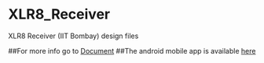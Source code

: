 # XLR8_Receiver
XLR8 Receiver (IIT Bombay) design files

##For more info go to [Document](https://github.com/ajinkyagorad/XLR8_Receiver/tree/master/Document)
##The android mobile app is available [here](https://play.google.com/store/apps/details?id=com.udiboy.xlr8remotecontrol)
